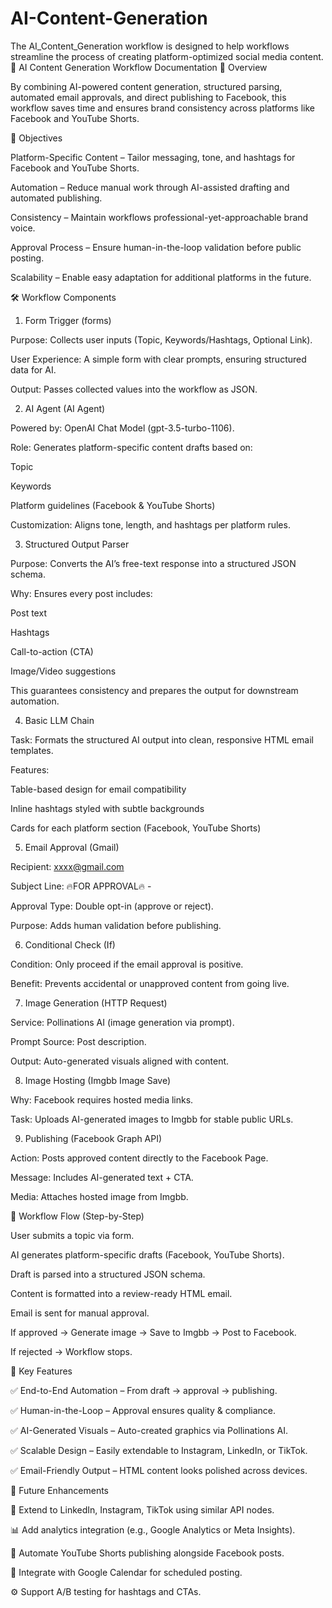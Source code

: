 # AI-Content-Generation
The AI_Content_Generation workflow is designed to help workflows streamline the process of creating platform-optimized social media content.
📄 AI Content Generation Workflow Documentation
🌟 Overview


By combining AI-powered content generation, structured parsing, automated email approvals, and direct publishing to Facebook, this workflow saves time and ensures brand consistency across platforms like Facebook and YouTube Shorts.

🎯 Objectives

Platform-Specific Content – Tailor messaging, tone, and hashtags for Facebook and YouTube Shorts.

Automation – Reduce manual work through AI-assisted drafting and automated publishing.

Consistency – Maintain workflows professional-yet-approachable brand voice.

Approval Process – Ensure human-in-the-loop validation before public posting.

Scalability – Enable easy adaptation for additional platforms in the future.

🛠 Workflow Components
1. Form Trigger (forms)

Purpose: Collects user inputs (Topic, Keywords/Hashtags, Optional Link).

User Experience: A simple form with clear prompts, ensuring structured data for AI.

Output: Passes collected values into the workflow as JSON.

2. AI Agent (AI Agent)

Powered by: OpenAI Chat Model (gpt-3.5-turbo-1106).

Role: Generates platform-specific content drafts based on:

Topic

Keywords

Platform guidelines (Facebook & YouTube Shorts)

Customization: Aligns tone, length, and hashtags per platform rules.

3. Structured Output Parser

Purpose: Converts the AI’s free-text response into a structured JSON schema.

Why: Ensures every post includes:

Post text

Hashtags

Call-to-action (CTA)

Image/Video suggestions

This guarantees consistency and prepares the output for downstream automation.

4. Basic LLM Chain

Task: Formats the structured AI output into clean, responsive HTML email templates.

Features:

Table-based design for email compatibility

Inline hashtags styled with subtle backgrounds

Cards for each platform section (Facebook, YouTube Shorts)

5. Email Approval (Gmail)

Recipient: xxxx@gmail.com

Subject Line: 🔥FOR APPROVAL🔥 <Post Title> - <Description>

Approval Type: Double opt-in (approve or reject).

Purpose: Adds human validation before publishing.

6. Conditional Check (If)

Condition: Only proceed if the email approval is positive.

Benefit: Prevents accidental or unapproved content from going live.

7. Image Generation (HTTP Request)

Service: Pollinations AI (image generation via prompt).

Prompt Source: Post description.

Output: Auto-generated visuals aligned with content.

8. Image Hosting (Imgbb Image Save)

Why: Facebook requires hosted media links.

Task: Uploads AI-generated images to Imgbb for stable public URLs.

9. Publishing (Facebook Graph API)

Action: Posts approved content directly to the Facebook Page.

Message: Includes AI-generated text + CTA.

Media: Attaches hosted image from Imgbb.

🔄 Workflow Flow (Step-by-Step)

User submits a topic via form.

AI generates platform-specific drafts (Facebook, YouTube Shorts).

Draft is parsed into a structured JSON schema.

Content is formatted into a review-ready HTML email.

Email is sent for manual approval.

If approved → Generate image → Save to Imgbb → Post to Facebook.

If rejected → Workflow stops.

📌 Key Features

✅ End-to-End Automation – From draft → approval → publishing.

✅ Human-in-the-Loop – Approval ensures quality & compliance.

✅ AI-Generated Visuals – Auto-created graphics via Pollinations AI.

✅ Scalable Design – Easily extendable to Instagram, LinkedIn, or TikTok.

✅ Email-Friendly Output – HTML content looks polished across devices.

🚀 Future Enhancements

🔗 Extend to LinkedIn, Instagram, TikTok using similar API nodes.

📊 Add analytics integration (e.g., Google Analytics or Meta Insights).

🎥 Automate YouTube Shorts publishing alongside Facebook posts.

📅 Integrate with Google Calendar for scheduled posting.

⚙️ Support A/B testing for hashtags and CTAs.

